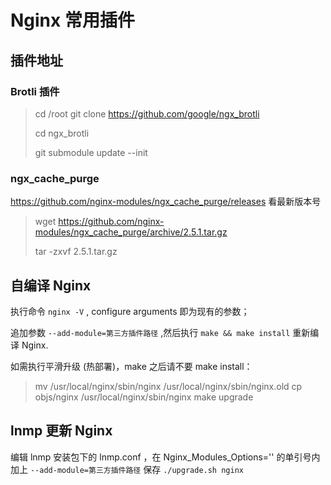 # Nginx 常用插件

## 插件地址

### Brotli 插件

> cd /root
> git clone https://github.com/google/ngx_brotli
>
> cd ngx_brotli
>
> git submodule update --init

### ngx_cache_purge

https://github.com/nginx-modules/ngx_cache_purge/releases 看最新版本号

> wget https://github.com/nginx-modules/ngx_cache_purge/archive/2.5.1.tar.gz 
>
> tar -zxvf 2.5.1.tar.gz



## 自编译 Nginx

执行命令 `nginx -V` , configure arguments 即为现有的参数；

追加参数 `--add-module=第三方插件路径` ,然后执行 `make && make install` 重新编译 Nginx.

如需执行平滑升级 (热部署)，make 之后请不要 make install：

> mv /usr/local/nginx/sbin/nginx /usr/local/nginx/sbin/nginx.old cp objs/nginx /usr/local/nginx/sbin/nginx make upgrade

## lnmp 更新 Nginx

编辑 lnmp 安装包下的 lnmp.conf ，在 Nginx_Modules_Options='' 的单引号内加上 `--add-module=第三方插件路径` 保存 `./upgrade.sh nginx`